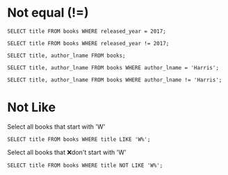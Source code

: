 # Not equal (!=)

```
SELECT title FROM books WHERE released_year = 2017;

SELECT title FROM books WHERE released_year != 2017;

SELECT title, author_lname FROM books;

SELECT title, author_lname FROM books WHERE author_lname = 'Harris';

SELECT title, author_lname FROM books WHERE author_lname != 'Harris';
```

# Not Like

Select all books that start with 'W'

```
SELECT title FROM books WHERE title LIKE 'W%';
```

Select all books that ❌don't start with 'W'

```
SELECT title FROM books WHERE title NOT LIKE 'W%';
```
